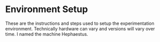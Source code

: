 # Environment Setup
These are the instructions and steps used to setup the experimentation environment. Technically hardware can vary and versions will vary over time. I named the machine Hephaestus.
